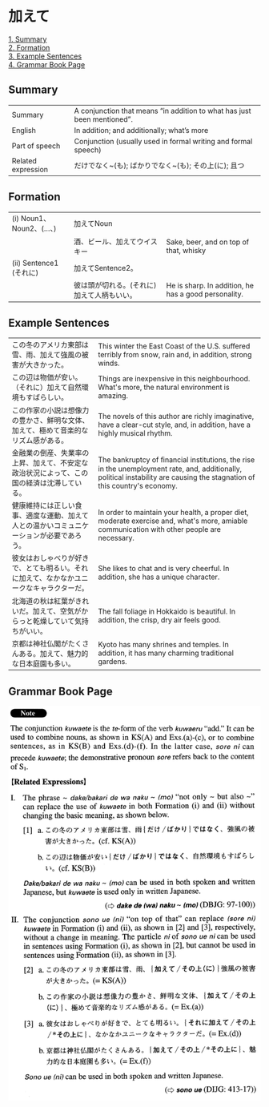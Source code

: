 # 加えて

[1. Summary](#summary)<br>
[2. Formation](#formation)<br>
[3. Example Sentences](#example-sentences)<br>
[4. Grammar Book Page](#grammar-book-page)<br>


## Summary

<table><tr>   <td>Summary</td>   <td>A conjunction that means “in addition to what has just been mentioned”.</td></tr><tr>   <td>English</td>   <td>In addition; and additionally; what’s more</td></tr><tr>   <td>Part of speech</td>   <td>Conjunction (usually used in formal writing and formal speech)</td></tr><tr>   <td>Related expression</td>   <td>だけでなく~(も); ばかりでなく~(も); その上(に); 且つ</td></tr></table>

## Formation

<table class="table"><tbody><tr class="tr head"><td class="td"><span class="numbers">(i)</span> <span class="bold">Noun<span class="subscript">1</span>、Noun<span class="subscript">2</span>、(…、)</span> </td><td class="td"><span class="concept">加えて</span><span>Noun</span></td><td class="td"></td></tr><tr class="tr"><td class="td"></td><td class="td"><span>酒、ビール、</span><span class="concept">加えて</span><span>ウイスキー</span></td><td class="td"><span>Sake, beer, and on top of that, whisky</span></td></tr><tr class="tr head"><td class="td"><span class="numbers">(ii)</span> <span class="bold">Sentence1 (それに)</span> </td><td class="td"><span class="concept">加えて</span><span>Sentence2。</span></td><td class="td"></td></tr><tr class="tr"><td class="td"></td><td class="td"><span>彼は頭が切れる。(それに)</span> <span class="concept">加えて</span><span>人柄もいい。</span></td><td class="td"><span>He is sharp. In addition, he has a good personality.</span></td></tr></tbody></table>

## Example Sentences

<table><tr>   <td>この冬のアメリカ東部は雪、雨、加えて強風の被害が大きかった。</td>   <td>This winter the East Coast of the U.S. suffered terribly from snow, rain and, in addition, strong winds.</td></tr><tr>   <td>この辺は物価が安い。（それに）加えて自然環境もすばらしい。</td>   <td>Things are inexpensive in this neighbourhood. What's more, the natural environment is amazing.</td></tr><tr>   <td>この作家の小説は想像力の豊かさ、鮮明な文体、加えて、極めて音楽的なリズム感がある。</td>   <td>The novels of this author are richly imaginative, have a clear-cut style, and, in addition, have a highly musical rhythm.</td></tr><tr>   <td>金融業の倒産、失業率の上昇、加えて、不安定な政治状況によって、この国の経済は沈滞している。</td>   <td>The bankruptcy of ﬁnancial institutions, the rise in the unemployment rate, and, additionally, political instability are causing the stagnation of this country's economy.</td></tr><tr>   <td>健康維持には正しい食事、適度な運動、加えて人との温かいコミュニケーションが必要であろう。</td>   <td>In order to maintain your health, a proper diet, moderate exercise and, what's more, amiable communication with other people are necessary.</td></tr><tr>   <td>彼女はおしゃべりが好きで、とても明るい。それに加えて、なかなかユニークなキャラクターだ。</td>   <td>She likes to chat and is very cheerful. In addition, she has a unique character.</td></tr><tr>   <td>北海道の秋は紅葉がきれいだ。加えて、空気がからっと乾燥していて気持ちがいい。</td>   <td>The fall foliage in Hokkaido is beautiful. In addition, the crisp, dry air feels good.</td></tr><tr>   <td>京都は神社仏閣がたくさんある。加えて、魅力的な日本庭園も多い。</td>   <td>Kyoto has many shrines and temples. In addition, it has many charming traditional gardens.</td></tr></table>

## Grammar Book Page

![](../img/Advanced加えって.png)

